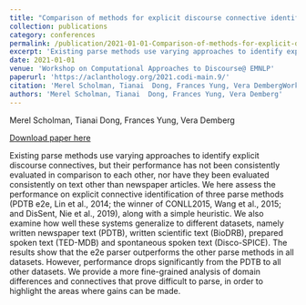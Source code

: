 ```yaml
---
title: "Comparison of methods for explicit discourse connective identification across various domains"
collection: publications
category: conferences
permalink: /publication/2021-01-01-Comparison-of-methods-for-explicit-discourse
excerpt: 'Existing parse methods use varying approaches to identify explicit discourse connectives, but their performance has not been consistently evaluated in comparison to each other, nor have they been evaluated consistently on text other than newspaper articles. We here assess the performance on explicit connective identification of three parse methods (PDTB e2e, Lin et al., 2014; the winner of CONLL2015, Wang et al., 2015; and DisSent, Nie et al., 2019), along with a simple heuristic. We also examine how well these systems generalize to different datasets, namely written newspaper text (PDTB), written scientific text (BioDRB), prepared spoken text (TED-MDB) and spontaneous spoken text (Disco-SPICE). The results show that the e2e parser outperforms the other parse methods in all datasets. However, performance drops significantly from the PDTB to all other datasets. We provide a more fine-grained analysis of domain differences and connectives that prove difficult to parse, in order to highlight the areas where gains can be made.'
date: 2021-01-01
venue: 'Workshop on Computational Approaches to Discourse@ EMNLP'
paperurl: 'https://aclanthology.org/2021.codi-main.9/'
citation: 'Merel Scholman, Tianai  Dong, Frances Yung, Vera DembergWorkshop on Computational Approaches to Discourse@ EMNLP 2021'
authors: 'Merel Scholman, Tianai  Dong, Frances Yung, Vera Demberg'
---
```

Merel Scholman, Tianai  Dong, Frances Yung, Vera Demberg

<a href='https://aclanthology.org/2021.codi-main.9/'>Download paper here</a>

Existing parse methods use varying approaches to identify explicit discourse connectives, but their performance has not been consistently evaluated in comparison to each other, nor have they been evaluated consistently on text other than newspaper articles. We here assess the performance on explicit connective identification of three parse methods (PDTB e2e, Lin et al., 2014; the winner of CONLL2015, Wang et al., 2015; and DisSent, Nie et al., 2019), along with a simple heuristic. We also examine how well these systems generalize to different datasets, namely written newspaper text (PDTB), written scientific text (BioDRB), prepared spoken text (TED-MDB) and spontaneous spoken text (Disco-SPICE). The results show that the e2e parser outperforms the other parse methods in all datasets. However, performance drops significantly from the PDTB to all other datasets. We provide a more fine-grained analysis of domain differences and connectives that prove difficult to parse, in order to highlight the areas where gains can be made.
